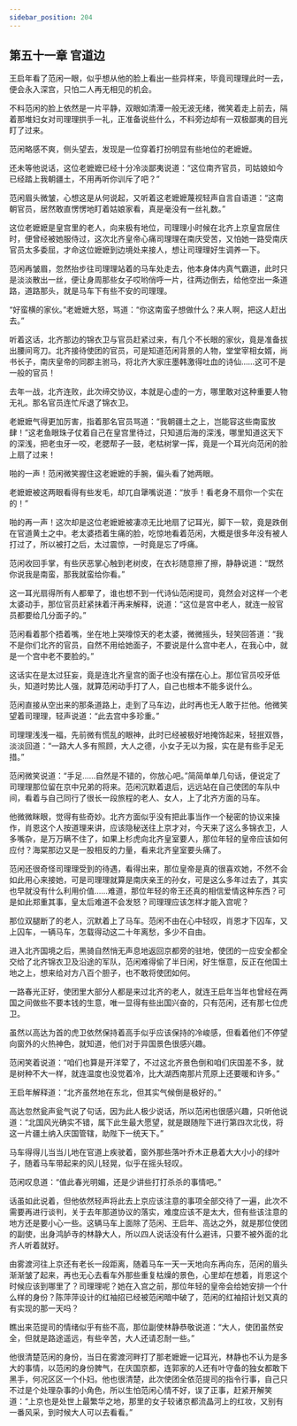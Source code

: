 ```yaml
---
sidebar_position: 204
---
```


## 第五十一章 **官道边**

王启年看了范闲一眼，似乎想从他的脸上看出一些异样来，毕竟司理理此时一去，便会永入深宫，只怕二人再无相见的机会。

不料范闲的脸上依然是一片平静，双眼如清潭一般无波无绪，微笑着走上前去，隔着那堆妇女对司理理拱手一礼，正准备说些什么，不料旁边却有一双极鄙夷的目光盯了过来。

范闲略感不爽，侧头望去，发现是一位穿着打扮明显有些地位的老嬷嬷。

还未等他说话，这位老嬷嬷已经十分冷淡鄙夷说道：“这位南齐官员，司姑娘如今已经踏上我朝疆土，不用再听你训斥了吧？”

范闲眉头微皱，心想这是从何说起，又听着这老嬷嬷蔑视轻声自言自语道：“这南朝官员，居然敢直愣愣地盯着姑娘家看，真是毫没有一丝礼数。”

这位老嬷嬷是皇宫里的老人，向来极有地位，司理理小时候在北齐上京皇宫居住时，便曾经被她服侍过，这次北齐皇帝心痛司理理在南庆受苦，又怕她一路受南庆官员太多委屈，才命这位嬷嬷到边境处来接人，想让司理理好生调养一下。

范闲再皱眉，忽然抬步往司理理站着的马车处走去，他本身体内真气霸道，此时只是淡淡散出一丝，便让身周那些女子哎哟俏呼一片，往两边倒去，给他空出一条道路，道路那头，就是马车下有些不安的司理理。

“好蛮横的家伙。”老嬷嬷大怒，骂道：“你这南蛮子想做什么？来人啊，把这人赶出去。”

听着这话，北齐那边的锦衣卫与官员赶紧过来，有几个不长眼的家伙，竟是准备拔出腰间弯刀。北齐接待使团的官员，可是知道范闲背景的人物，堂堂宰相女婿，尚书长子，南庆皇帝的同郡主驸马，将北齐大家庄墨韩激得吐血的诗仙……这可不是一般的官员！

去年一战，北齐连败，此次缔交协议，本就是心虚的一方，哪里敢对这种重要人物无礼。那名官员连忙斥退了锦衣卫。

老嬷嬷气得更加厉害，指着那名官员骂道：“我朝疆土之上，岂能容这些南蛮放肆！”这老鱼眼珠子仗着自己在皇宫里待过，只知道后海的深浅，哪里知道这天下的深浅，把老虫牙一咬，老腮帮子一鼓，老枯树掌一挥，竟是一个耳光向范闲的脸上扇了过来！

啪的一声！范闲微笑握住这老嬷嬷的手腕，偏头看了她两眼。

老嬷嬷被这两眼看得有些发毛，却兀自犟嘴说道：“放手！看老身不扇你一个实在的！”

啪的再一声！这次却是这位老嬷嬷被凄凉无比地扇了记耳光，脚下一软，竟是跌倒在官道黄土之中。老太婆捂着生痛的脸，吃惊地看着范闲，大概是很多年没有被人打过了，所以被打之后，太过震惊，一时竟是忘了呼痛。

范闲收回手掌，有些厌恶掌心触到老树皮，在衣衫随意擦了擦，静静说道：“既然你说我是南蛮，那我就蛮给你看。”

这一耳光扇得所有人都晕了，谁也想不到一代诗仙范闲提司，竟然会对这样一个老太婆动手，那位官员赶紧抹着汗再来解释，说道：“这位是宫中老人，就连一般官员都要给几分面子的。”

范闲看着那个捂着嘴，坐在地上哭嚎惊天的老太婆，微微摇头，轻笑回答道：“我不是你们北齐的官员，自然不用给她面子，不要说是什么宫中老人，在我心中，就是一个宫中老不要脸的。”

这话实在是太过狂妄，竟是连北齐皇宫的面子也没有摆在心上。那位官员咬牙低头，知道时势比人强，就算范闲动手打了人，自己也根本不能多说什么。

范闲直接从空出来的那条道路上，走到了马车边，此时再也无人敢于拦他。他微笑望着司理理，轻声说道：“此去宫中多珍重。”

司理理浅浅一福，先前微有慌乱的眼神，此时已经被极好地掩饰起来，轻抿双唇，淡淡回道：“一路大人多有照顾，大人之德，小女子无以为报，实在是有些手足无措。”

范闲微笑说道：“手足……自然是不错的，你放心吧。”简简单单几句话，便说定了司理理那位留在京中兄弟的将来。范闲沉默着退后，远远站在自己使团的车队中间，看着与自己同行了很长一段旅程的老人、女人，上了北齐方面的马车。

他微微眯眼，觉得有些奇妙。北齐方面似乎没有把此事当作一个秘密的协议来操作，肖恩这个人按道理来讲，应该隐秘送往上京才对，今天来了这么多锦衣卫，人多嘴杂，是万万瞒不住了，如果上杉虎向北齐皇室要人，那位年轻的皇帝应该如何应付？海棠那边又是一股相反的力量，看来北齐皇室要头痛了。

范闲还很奇怪司理理受到的待遇，看得出来，那位皇帝是真的很喜欢她，不然不会如此用心来接她，可是司理理就算是南庆亲王的孙女，可是这么多年过去了，其实也早就没有什么利用价值……难道，那位年轻的帝王还真的相信爱情这种东西？可是如此郑重其事，皇太后难道不会发怒？司理理应该怎样才能入宫呢？

那位双腿断了的老人，沉默着上了马车。范闲不由在心中轻叹，肖恩才下囚车，又上囚车，一辆马车，怎载得动这二十年离愁，多少不自由。

进入北齐国境之后，黑骑自然悄无声息地返回京都旁的驻地，使团的一应安全都全交给了北齐锦衣卫及沿途的军队，范闲难得偷了半日闲，好生惬意，反正在他国土地之上，想来给对方八百个胆子，也不敢将使团如何。

一路春光正好，使团里大部分人都是来过北齐的老人，就连王启年当年也曾经在两国之间做些不要本钱的生意，唯一显得有些出国兴奋的，只有范闲，还有那七位虎卫。

虽然以高达为首的虎卫依然保持着高手似乎应该保持的冷峻感，但看着他们不停望向窗外的火热神色，就知道，他们对于异国景色很感兴趣。

范闲笑着说道：“咱们也算是开洋荤了，不过这北齐景色倒和咱们庆国差不多，就是树种不大一样，就连温度也没觉着冷，比大湖西南那片荒原上还要暖和许多。”

王启年解释道：“北齐虽然地在东北，但其实气候倒是极好的。”

高达忽然瓮声瓮气说了句话，因为此人极少说话，所以范闲也很感兴趣，只听他说道：“北国风光确实不错，属下此生最大愿望，就是跟随陛下进行第四次北伐，将这一片疆土纳入庆国管辖，助陛下一统天下。”

马车得得儿当当儿地在官道上疾驶着，窗外那些落叶乔木正悬着大大小小的绿叶子，随着马车带起来的风儿轻晃，似乎在摇头轻叹。

范闲叹息道：“值此春光明媚，还是少讲些打打杀杀的事情吧。”

话虽如此说着，但他依然轻声将此去上京应该注意的事项全部交待了一遍，此次不需要再进行谈判，关于去年那道协议的落实，难度应该不是太大，但有些该注意的地方还是要小心一些。这辆马车上面除了范闲、王启年、高达之外，就是那位使团的副使，出身鸿胪寺的林静大人，所以四人说话没有什么避讳，只要不被外面的北齐人听着就好。

由雾渡河往上京还有老长一段距离，随着马车一天一天地向东再向东，范闲的眉头渐渐皱了起来，再也无心去看车外那些重复枯燥的景色，心里却在想着，肖恩这个时候应该到哪里了？司理理呢？她在入宫之前，那位年轻的皇帝会给她安排一个什么样的身份？陈萍萍设计的红袖招已经被范闲暗中破了，范闲的红袖招计划又真的有实现的那一天吗？

瞧出来范提司的情绪似乎有些不高，那位副使林静恭敬说道：“大人，使团虽然安全，但就是路途遥远，有些辛苦，大人还请忍耐一些。”

他很清楚范闲的身份，当日在雾渡河畔打了那老嬷嬷一记耳光，林静也不认为是多大的事情，以范闲的身份脾气，在庆国京都，连郭家的人还有叶守备的独女都敢下黑手，何况区区一个仆妇。他也很清楚，此次使团全依范提司的指令行事，自己只不过是个处理杂事的小角色，所以生怕范闲心情不好，误了正事，赶紧开解笑道：“上京也是处世上最繁华之地，那里的女子较诸京都流晶河上的红妆，又别有一番风采，到时候大人可以去看看。”

